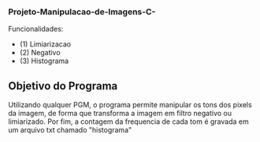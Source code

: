 ### Projeto-Manipulacao-de-Imagens-C-

Funcionalidades:

- (1) Limiarizacao
- (2) Negativo
- (3) Histograma

## Objetivo do Programa

  Utilizando qualquer PGM, o programa permite manipular os tons dos pixels da imagem,
  de forma que transforma a imagem em filtro negativo ou limiarizado.
  Por fim, a contagem da frequencia de cada tom é gravada em um arquivo txt chamado "histograma"
